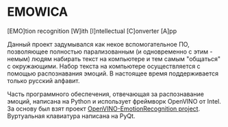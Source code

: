 # EMOWICA
[EMO]tion recognition [W]ith [I]ntellectual [C]onverter [A]pp

Данный проект задумывался как некое вспомогательное ПО, позволяющее полностью парализованным (и одновременно с этим - немым) людям набирать текст на компьютере и тем самым "общаться" с окружающими.
Набор текста на компьютере осуществляется с помощью распознавания эмоций. В настоящее время поддерживается только русский алфавит.  

Часть программного обеспечения, отвечающая за распознавание эмоций, написана на Python и использует фреймворк OpenVINO от Intel. За основу был взят проект [OpenVINO-EmotionRecognition project](https://github.com/PINTO0309/OpenVINO-EmotionRecognition).
Вуртуальная клавиатура написана на PyQt.
